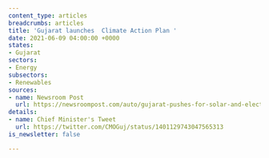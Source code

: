 ```yaml
---
content_type: articles
breadcrumbs: articles
title: 'Gujarat launches  Climate Action Plan '
date: 2021-06-09 04:00:00 +0000
states:
- Gujarat
sectors:
- Energy
subsectors:
- Renewables
sources:
- name: Newsroom Post
  url: https://newsroompost.com/auto/gujarat-pushes-for-solar-and-electric-vehicles-to-address-challenges-of-climate-change/1932220.html
details:
- name: Chief Minister's Tweet
  url: https://twitter.com/CMOGuj/status/1401129743047565313
is_newsletter: false

---
```

